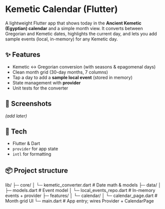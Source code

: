 # Kemetic Calendar (Flutter)

A lightweight Flutter app that shows today in the **Ancient Kemetic (Egyptian) calendar** and a simple month view. It converts between Gregorian and Kemetic dates, highlights the current day, and lets you add sample events (local, in-memory) for any Kemetic day.

## ✨ Features

- Kemetic ↔︎ Gregorian conversion (with seasons & epagomenal days)
- Clean month grid (30-day months, 7 columns)
- Tap a day to add a **sample local event** (stored in memory)
- State management with **provider**
- Unit tests for the converter

## 📱 Screenshots
_(add later)_

## 🧱 Tech

- Flutter & Dart
- `provider` for app state
- `intl` for formatting

## 📦 Project structure

lib/
├─ core/
│ └─ kemetic_converter.dart # Date math & models
├─ data/
│ ├─ models.dart # Event model
│ └─ local_events_repo.dart # In-memory events + provider
├─ features/
│ └─ calendar/
│ └─ calendar_page.dart # Month grid UI
└─ main.dart # App entry; wires Provider + CalendarPage
